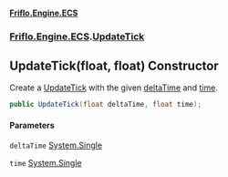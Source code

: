 #### [Friflo.Engine.ECS](index.md 'index')
### [Friflo.Engine.ECS](Friflo.Engine.ECS.md 'Friflo.Engine.ECS').[UpdateTick](UpdateTick.md 'Friflo.Engine.ECS.UpdateTick')

## UpdateTick(float, float) Constructor

Create a [UpdateTick](UpdateTick.md 'Friflo.Engine.ECS.UpdateTick') with the given [deltaTime](UpdateTick.UpdateTick(float,float).md#Friflo.Engine.ECS.UpdateTick.UpdateTick(float,float).deltaTime 'Friflo.Engine.ECS.UpdateTick.UpdateTick(float, float).deltaTime') and [time](UpdateTick.UpdateTick(float,float).md#Friflo.Engine.ECS.UpdateTick.UpdateTick(float,float).time 'Friflo.Engine.ECS.UpdateTick.UpdateTick(float, float).time').

```csharp
public UpdateTick(float deltaTime, float time);
```
#### Parameters

<a name='Friflo.Engine.ECS.UpdateTick.UpdateTick(float,float).deltaTime'></a>

`deltaTime` [System.Single](https://docs.microsoft.com/en-us/dotnet/api/System.Single 'System.Single')

<a name='Friflo.Engine.ECS.UpdateTick.UpdateTick(float,float).time'></a>

`time` [System.Single](https://docs.microsoft.com/en-us/dotnet/api/System.Single 'System.Single')